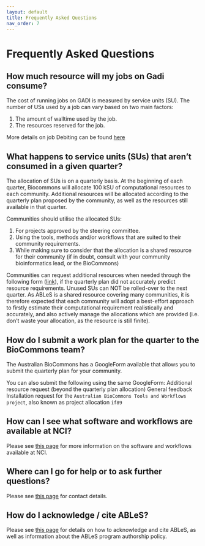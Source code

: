 ```yaml
---
layout: default
title: Frequently Asked Questions
nav_order: 7
---
```


# Frequently Asked Questions

## How much resource will my jobs on Gadi consume?

The cost of running jobs on GADI is measured by service units (SU). The number of USs used by a job can vary based on two main factors:
1. The amount of walltime used by the job. 
2. The resources reserved for the job.

More details on job Debiting can be found [here](https://opus.nci.org.au/display/Help/2.+Compute+Grant+and+Job+Debiting)

## What happens to service units (SUs) that aren’t consumed in a given quarter?

The allocation of SUs is on a quarterly basis. At the beginning of each quarter, Biocommons will allocate 100 kSU of computational resources to each community. Additional resources will be allocated according to the quarterly plan proposed by the community, as well as the resources still available in that quarter. 

Communities should utilise the allocated SUs:
1. For projects approved by the steering committee. 
2. Using the tools, methods and/or workflows that are suited to their community requirements.
3. While making sure to consider that the allocation is a shared resource for their community (if in doubt, consult with your community bioinformatics lead, or the BioCommons)

Communities can request additional resources when needed through the following form ([link](https://docs.google.com/forms/d/e/1FAIpQLSeaJdpQXbvXYfjwXFRPAmtc0FjJEcCwplM7kCWye1DFMtgx9g/viewform?usp=sf_link)), if the quarterly plan did not accurately predict resource requirements. 
Unused SUs can NOT be rolled-over to the next quarter. As ABLeS is a shared resource covering many communities, it is therefore expected that each community will adopt a best-effort approach to firstly estimate their computational requirement realistically and accurately, and also actively manage the allocations which are provided (i.e. don’t waste your allocation, as the resource is still finite). 

## How do I submit a work plan for the quarter to the BioCommons team?
The Australian BioCommons has a GoogleForm available that allows you to submit the quarterly plan for your community.

You can also submit the following using the same GoogleForm: 
Additional resource request (beyond the quarterly plan allocation)
General feedback
Installation request for the `Australian BioCommons Tools and Workflows project`, also known as project allocation `if89`

## How can I see what software and workflows are available at NCI?

Please see [this page](resources.html) for more information on the software and workflows available at NCI. 

## Where can I go for help or to ask further questions?

Please see [this page](contact-us.html) for contact details.

## How do I acknowledge / cite ABLeS?

Please see [this page](acknowledgements.html) for details on how to acknowledge and cite ABLeS, as well as information about the ABLeS program authorship policy. 
